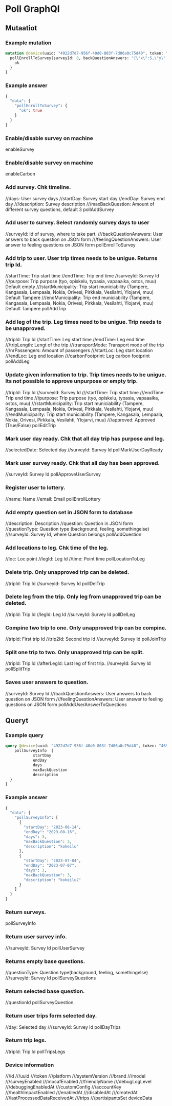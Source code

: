 # Poll GraphQl

## Mutaatiot

### Example mutation
```graphql
mutation @device(uuid: "4922d7d7-956f-40d0-803f-7d06a0c75d40", token: "500a6615-6ddf-4f79-a391-efcf89d33422") {
  pollEnrollToSurvey(surveyId: 8, backQuestionAnswers: "{\"x\":5,\"y\":6}", feelingQuestionAnswers: "{\"x\":5,\"y\":6}")  {
    ok
  }
}
```
### Example answer
```graphql
{
  "data": {
    "pollEnrollToSurvey": {
      "ok": true
    }
  }
}
```

### Enable/disable survey on machine
enableSurvey

### Enable/disable survey on machine
enableCarbon

### Add survey. Chk timeline.
//days: User survey days
//startDay: Survey start day
//endDay: Survey end day
///description: Survey description
///maxBackQuestion: Amount of different survey questions, default 3
pollAddSurvey

### Add user to survey. Select randomly survey days to user
//surveyId: Id of survey, where to take part.
///backQuestionAnswers: User answers to back question on JSON form
///feelingQuestionAnswers: User answer to feeling questions on JSON form
pollEnrollToSurvey

### Add trip to user. User trip times needs to be unigue. Returns trip Id.
//startTime: Trip start time
//endTime: Trip end time
//surveyId: Survey Id
///purpose: Trip purpose (tyo, opiskelu, tyoasia, vapaaaika, ostos, muu) Default empty
///startMunicipality: Trip start municiability (Tampere, Kangasala, Lempaala, Nokia, Orivesi, Pirkkala, Vesilahti, Ylojarvi, muu) Default Tampere
///endMunicipality: Trip end municiability (Tampere, Kangasala, Lempaala, Nokia, Orivesi, Pirkkala, Vesilahti, Ylojarvi, muu) Default Tampere
pollAddTrip

### Add leg of the trip. Leg times need to be unigue. Trip needs to be unapproved.
//tripId: Trip Id
//startTime: Leg start time
//endTime: Leg end time
///tripLength: Lengt of the trip
///transportMode: Transport mode of the trip
///nrPassengers: Amount of passengers
///startLoc: Leg start location
///endLoc: Leg end location
///carbonFootprint: Leg carbon footprint
pollAddLeg

### Update given information to trip. Trip times needs to be unigue. Its not possible to approve unpurpose or empty trip.
//tripId: Trip Id
//surveyId: Survey Id
///startTime: Trip start time
///endTime: Trip end time
///purpose: Trip purpose (tyo, opiskelu, tyoasia, vapaaaika, ostos, muu)
///startMunicipality: Trip start municiability (Tampere, Kangasala, Lempaala, Nokia, Orivesi, Pirkkala, Vesilahti, Ylojarvi, muu)
///endMunicipality: Trip start municiability (Tampere, Kangasala, Lempaala, Nokia, Orivesi, Pirkkala, Vesilahti, Ylojarvi, muu)
///approved: Approved (True/False)
pollEditTrip

### Mark user day ready. Chk that all day trip has purpose and leg.
//selectedDate: Selected day
//surveyId: Survey Id
pollMarkUserDayReady

### Mark user survey ready. Chk that all day has been approved.
//surveyId: Survey Id
pollApproveUserSurvey

### Register user to lottery.
//name: Name
//email: Email
pollEnrollLottery

### Add empty question set in JSON form to database
//description: Description
//question: Question in JSON form
//questionType: Question type (background, feeling, somethingelse)
///surveyId: Survey Id, where Question belongs
pollAddQuestion

### Add locations to leg. Chk time of the leg.
//loc: Loc point
//legId: Leg Id
//time: Point time
pollLocationToLeg

### Delete trip. Only unapproved trip can be deleted.
//tripId: Trip Id
//surveyId: Survey Id
pollDelTrip

### Delete leg from the trip. Only leg from unapproved trip can be deleted.
//tripId: Trip Id
//legId: Leg Id
//surveyId: Survey Id
pollDelLeg

### Compine two trip to one. Only unapproved trip can be compine.
//tripId: First trip Id
//trip2Id: Second trip Id
//surveyId: Survey Id
pollJoinTrip

### Split one trip to two. Only unapproved trip can be split.
//tripId: Trip Id
//afterLegId: Last leg of first trip.
//surveyId: Survey Id
pollSplitTrip

### Saves user answers to question.
//surveyId: Survey Id
///backQuestionAnswers: User answers to back question on JSON form
///feelingQuestionAnswers: User answer to feeling questions on JSON form
pollAddUserAnswerToQuestions

## Queryt

### Example query
```graphql
query @device(uuid: "4922d7d7-956f-40d0-803f-7d06a0c75d40", token: "469443b1-6929-49bb-87c9-3aafea7b83f5"){
	pollSurveyInfo  {
    		startDay
    		endDay
    		days
    		maxBackQuestion
    		description
  }
}
```
### Example answer
```graphql
{
  "data": {
    "pollSurveyInfo": [
      {
        "startDay": "2023-08-14",
        "endDay": "2023-08-16",
        "days": 3,
        "maxBackQuestion": 3,
        "description": "kokeilu"
      },
      {
        "startDay": "2023-07-04",
        "endDay": "2023-07-07",
        "days": 3,
        "maxBackQuestion": 3,
        "description": "kokeilu2"
      }
    ]
  }
}
```

### Return surveys.
pollSurveyInfo

### Return user survey info.
///surveyId: Survey Id
pollUserSurvey

### Returns empty base questions.
//questionType: Question type(background, feeling, somethingelse)
///surveyId: Survey Id
pollSurveyQuestions

### Return selected base question.
//questionId
pollSurveyQuestion.

### Return user trips form selected day.
//day: Selected day
///surveyId: Survey Id
pollDayTrips

### Return trip legs.
//tripId: Trip Id
pollTripsLegs

### Device information
///id
///uuid
///token
///platform
///systemVersion
///brand
///model
///surveyEnabled
///mocafEnabled
///friendlyName
///debugLogLevel
///debuggingEnabledAt
///customConfig
///accountKey
///healthImpactEnabled
///enabledAt
///disabledAt
///createdAt
///lastProcessedDataReceivedAt
///trips
///partisipantsSet
deviceData
